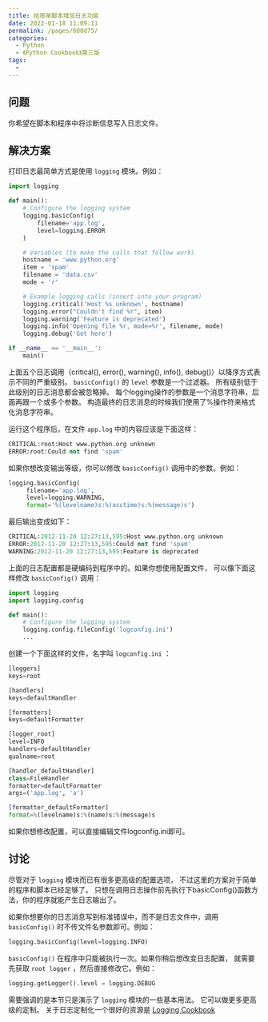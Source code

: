 ```yaml
---
title: 给简单脚本增加日志功能
date: 2022-01-18 11:09:11
permalink: /pages/600d75/
categories:
  - Python
  - 《Python Cookbook》第三版
tags:
  - 
---
```


## 问题

你希望在脚本和程序中将诊断信息写入日志文件。

## 解决方案

打印日志最简单方式是使用 `logging` 模块。例如：

```python
import logging

def main():
    # Configure the logging system
    logging.basicConfig(
        filename='app.log',
        level=logging.ERROR
    )

    # Variables (to make the calls that follow work)
    hostname = 'www.python.org'
    item = 'spam'
    filename = 'data.csv'
    mode = 'r'

    # Example logging calls (insert into your program)
    logging.critical('Host %s unknown', hostname)
    logging.error("Couldn't find %r", item)
    logging.warning('Feature is deprecated')
    logging.info('Opening file %r, mode=%r', filename, mode)
    logging.debug('Got here')

if __name__ == '__main__':
    main()
```

上面五个日志调用（critical(), error(), warning(), info(), debug()）以降序方式表示不同的严重级别。 `basicConfig()` 的 `level` 参数是一个过滤器。 所有级别低于此级别的日志消息都会被忽略掉。 每个logging操作的参数是一个消息字符串，后面再跟一个或多个参数。 构造最终的日志消息的时候我们使用了%操作符来格式化消息字符串。

运行这个程序后，在文件 `app.log` 中的内容应该是下面这样：

```python
CRITICAL:root:Host www.python.org unknown
ERROR:root:Could not find 'spam'
```

如果你想改变输出等级，你可以修改 `basicConfig()` 调用中的参数。例如：

```python
logging.basicConfig(
     filename='app.log',
     level=logging.WARNING,
     format='%(levelname)s:%(asctime)s:%(message)s')
```

最后输出变成如下：

```python
CRITICAL:2012-11-20 12:27:13,595:Host www.python.org unknown
ERROR:2012-11-20 12:27:13,595:Could not find 'spam'
WARNING:2012-11-20 12:27:13,595:Feature is deprecated
```

上面的日志配置都是硬编码到程序中的。如果你想使用配置文件， 可以像下面这样修改 `basicConfig()` 调用：

```python
import logging
import logging.config

def main():
    # Configure the logging system
    logging.config.fileConfig('logconfig.ini')
    ...
```

创建一个下面这样的文件，名字叫 `logconfig.ini` ：

```python
[loggers]
keys=root

[handlers]
keys=defaultHandler

[formatters]
keys=defaultFormatter

[logger_root]
level=INFO
handlers=defaultHandler
qualname=root

[handler_defaultHandler]
class=FileHandler
formatter=defaultFormatter
args=('app.log', 'a')

[formatter_defaultFormatter]
format=%(levelname)s:%(name)s:%(message)s
```

如果你想修改配置，可以直接编辑文件logconfig.ini即可。

## 讨论

尽管对于 `logging` 模块而已有很多更高级的配置选项， 不过这里的方案对于简单的程序和脚本已经足够了。 只想在调用日志操作前先执行下basicConfig()函数方法，你的程序就能产生日志输出了。

如果你想要你的日志消息写到标准错误中，而不是日志文件中，调用 `basicConfig()` 时不传文件名参数即可。例如：

```python
logging.basicConfig(level=logging.INFO)
```

`basicConfig()` 在程序中只能被执行一次。如果你稍后想改变日志配置， 就需要先获取 `root logger` ，然后直接修改它。例如：

```python
logging.getLogger().level = logging.DEBUG
```

需要强调的是本节只是演示了 `logging` 模块的一些基本用法。 它可以做更多更高级的定制。 关于日志定制化一个很好的资源是 [Logging Cookbook](https://docs.python.org/3/howto/logging-cookbook.html)